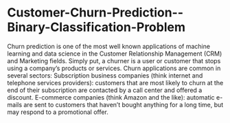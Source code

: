 # Customer-Churn-Prediction--Binary-Classification-Problem
Churn prediction is one of the most well known applications of machine learning and data science in the Customer Relationship Management (CRM) and Marketing fields. Simply put, a churner is a user or customer that stops using a company’s products or services.  Churn applications are common in several sectors:  Subscription business companies (think internet and telephone services providers): customers that are most likely to churn at the end of their subscription are contacted by a call center and offered a discount. E-commerce companies (think Amazon and the like): automatic e-mails are sent to customers that haven’t bought anything for a long time, but may respond to a promotional offer.
